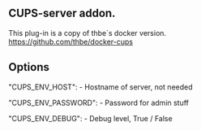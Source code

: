 ## CUPS-server addon.

This plug-in is a copy of thbe´s docker version.
https://github.com/thbe/docker-cups



## Options

"CUPS_ENV_HOST": - Hostname of server, not needed
  
"CUPS_ENV_PASSWORD": - Password for admin stuff
  
"CUPS_ENV_DEBUG": - Debug level, True / False
